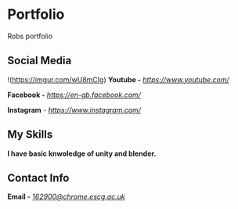 # Portfolio
Robs portfolio


## Social Media
!(https://imgur.com/wU8mCIg)
**Youtube -** *https://www.youtube.com/*

**Facebook -** *https://en-gb.facebook.com/*

**Instagram** - *https://www.instagram.com/*

## My Skills

**I have basic knwoledge of unity and blender.**

## Contact Info

**Email -** *162900@chrome.escg.ac.uk*
